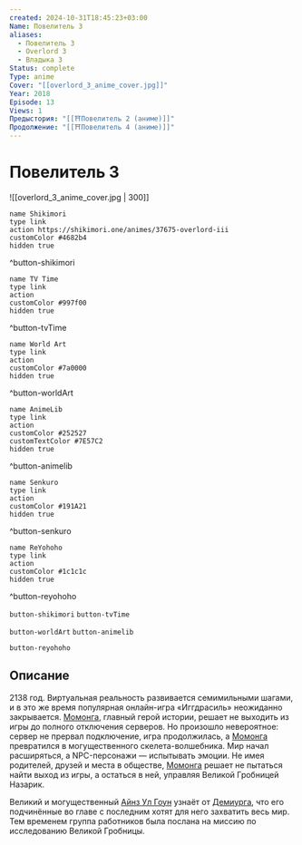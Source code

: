 ```yaml
---
created: 2024-10-31T18:45:23+03:00
Name: Повелитель 3
aliases:
  - Повелитель 3
  - Overlord 3
  - Владыка 3
Status: complete
Type: anime
Cover: "[[overlord_3_anime_cover.jpg]]"
Year: 2018
Episode: 13
Views: 1
Предыстория: "[[⛩️Повелитель 2 (аниме)]]"
Продолжение: "[[⛩️Повелитель 4 (аниме)]]"
---
```


# Повелитель 3

![[overlord_3_anime_cover.jpg | 300]]

```button
name Shikimori
type link
action https://shikimori.one/animes/37675-overlord-iii
customColor #4682b4
hidden true
```
^button-shikimori

```button
name TV Time
type link
action 
customColor #997f00
hidden true
```
^button-tvTime

```button
name World Art
type link
action 
customColor #7a0000
hidden true
```
^button-worldArt

```button
name AnimeLib
type link
action 
customColor #252527
customTextColor #7E57C2
hidden true
```
^button-animelib

```button
name Senkuro
type link
action 
customColor #191A21
hidden true
```
^button-senkuro

```button
name ReYohoho
type link
action 
customColor #1c1c1c
hidden true
```
^button-reyohoho



`button-shikimori` `button-tvTime`

`button-worldArt` `button-animelib`

`button-reyohoho`

## Описание

2138 год. Виртуальная реальность развивается семимильными шагами, и в это же время популярная онлайн-игра «Иггдрасиль» неожиданно закрывается. [Момонга](https://shikimori.one/characters/116281-momonga), главный герой истории, решает не выходить из игры до полного отключения серверов. Но произошло невероятное: сервер не прервал подключение, игра продолжилась, а [Момонга](https://shikimori.one/characters/116281-momonga) превратился в могущественного скелета-волшебника. Мир начал расширяться, а NPC-персонажи — испытывать эмоции. Не имея родителей, друзей и места в обществе, [Момонга](https://shikimori.one/characters/116281-momonga) решает не пытаться найти выход из игры, а остаться в ней, управляя Великой Гробницей Назарик.

Великий и могущественный [Айнз Ул Гоун](https://shikimori.one/characters/116281-momonga) узнаёт от [Демиурга](https://shikimori.one/characters/116323-demiurge), что его подчинённые во главе с последним хотят для него захватить весь мир. Тем временем группа работников была послана на миссию по исследованию Великой Гробницы.
